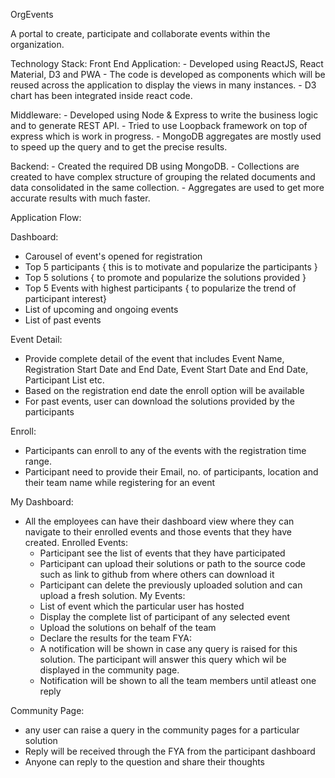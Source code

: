 OrgEvents

A portal to create, participate and collaborate events within the organization.

Technology Stack:
  Front End Application:
    - Developed using ReactJS, React Material, D3 and PWA
    - The code is developed as components which will be reused across the application to display the views in many instances.
    - D3 chart has been integrated inside react code.

  Middleware:
    - Developed using Node & Express to write the business logic and to generate REST API.
    - Tried to use Loopback framework on top of express which is work in progress.
    - MongoDB aggregates are mostly used to speed up the query and to get the precise results.

  Backend:
    - Created the required DB using MongoDB.
    - Collections are created to have complex structure of grouping the related documents and data consolidated in the same collection.
    - Aggregates are used to get more accurate results with much faster.

Application Flow:

Dashboard:
  - Carousel of event's opened for registration
  - Top 5 participants { this is to motivate and popularize the participants }
  - Top 5 solutions { to promote and popularize the solutions provided }
  - Top 5 Events with highest participants { to popularize the trend of participant interest}
  - List of upcoming and ongoing events
  - List of past events

Event Detail:
  - Provide complete detail of the event that includes Event Name, Registration Start Date and End Date, Event Start Date and End Date, Participant List etc.
  - Based on the registration end date the enroll option will be available
  - For past events, user can download the solutions provided by the participants

Enroll:
  - Participants can enroll to any of the events with the registration time range.
  - Participant need to provide their Email, no. of participants, location and their team name while registering for an event

My Dashboard:
  - All the employees can have their dashboard view where they can navigate to their enrolled events and those events that they have created.
  Enrolled Events:
    - Participant see the list of events that they have participated
    - Participant can upload their solutions or path to the source code such as link to github from where others can download it
    - Participant can delete the previously uploaded solution and can upload a fresh solution.
  My Events:
    - List of event which the particular user has hosted
    - Display the complete list of participant of any selected event
    - Upload the solutions on behalf of the team
    - Declare the results for the team
  FYA:
    - A notification will be shown in case any query is raised for this solution. The participant will answer this query which wil be displayed in the community page.
    - Notification will be shown to all the team members until atleast one reply

Community Page:
  - any user can raise a query in the community pages for a particular solution
  - Reply will be received through the FYA from the participant dashboard
  - Anyone can reply to the question and share their thoughts
  